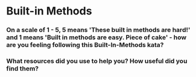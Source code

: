 # Built-in Methods

### On a scale of 1 - 5, 5 means 'These built in methods are hard!' and 1 means 'Built in methods are easy.  Piece of cake' - how are you feeling following this Built-In-Methods kata? 




### What resources did you use to help you? How useful did you find them?


